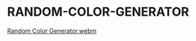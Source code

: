# RANDOM-COLOR-GENERATOR

[Random Color Generator.webm](https://user-images.githubusercontent.com/67971692/197337191-8de5f2c2-e69c-4f56-a8e5-71d4f68dd8df.webm)
